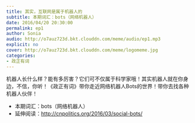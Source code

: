 ```yaml
---
title: 其实，互联网是属于机器人的
subtitle: 本期词汇：bots（网络机器人）
date: 2016/04/20 20:30:00
permalink: ep1
author: Sonia
audio: http://o7auz723d.bkt.clouddn.com/meme/audio/ep1.mp3
explicit: no
cover: http://o7auz723d.bkt.clouddn.com/meme/logomeme.jpg
categories:
- 政正有词
---
```

机器人长什么样？能有多厉害？它们可不仅属于科学家哦！其实机器人就在你身边，不信，你听！《政正有词》带你走近网络机器人Bots的世界！带你去找各种机器人伙伴！

- 本期词汇：bots（网络机器人）
- 延伸阅读：<http://cnpolitics.org/2016/03/social-bots/>